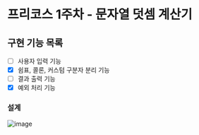 # 프리코스 1주차 - 문자열 덧셈 계산기

## 구현 기능 목록
- [ ] 사용자 입력 기능
- [x] 쉼표, 콜론, 커스텀 구분자 분리 기능
- [ ] 결과 출력 기능
- [x] 예외 처리 기능

### 설계
![image](https://github.com/user-attachments/assets/6de619fd-def6-4819-951b-03f4223bff25)

